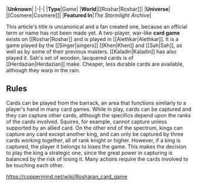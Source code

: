 |**Unknown**|
|-|-|
|**Type**|Game|
|**World**|[[Roshar\|Roshar]]|
|**Universe**|[[Cosmere\|Cosmere]]|
|**Featured In**|*The Stormlight Archive*|

This article's title is uncanonical and a fan created one, because an official term or name has not been made yet.
A two-player, war-like **card game** exists on [[Roshar\|Roshar]] and is played in [[Alethkar\|Alethkar]].
It is a game played by the [[Singer\|singers]] [[Khen\|Khen]] and [[Sah\|Sah]], as well as by some of their previous masters. [[Kaladin\|Kaladin]] has also played it. Sah's set of wooden, lacquered cards is of [[Herdazian\|Herdazian]] make. Cheaper, less durable cards are available, although they warp in the rain.

## Rules
Cards can be played from the barrack, an area that functions similarly to a player's hand in many card games. While in play, cards can be captured and they can capture other cards, although the specifics depend upon the ranks of the cards involved. Squires, for example, cannot capture unless supported by an allied card. On the other end of the spectrum, kings can capture any card except another king, and can only be captured by three cards working together, all of rank knight or higher. However, if a king is captured, the player it belongs to loses the game. This makes the decision to play the king a strategic one, since the great power in capturing is balanced by the risk of losing it. Many actions require the cards involved to be touching each other.



https://coppermind.net/wiki/Rosharan_card_game